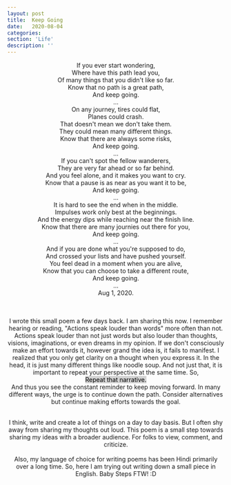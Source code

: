 ```yaml
---
layout: post
title:  Keep Going
date:   2020-08-04
categories:
section: 'Life'
description: ''
---
```

<center>
<div>
If you ever start wondering,
<br>
Where have this path lead you,
<br>
Of many things that you didn't like so far.
<br>
Know that no path is a great path,
<br>
And keep going.
<br>

</div>
...

<div>
On any journey, tires could flat,
<br>
Planes could crash.
<br>
That doesn't mean we don't take them.
<br>
They could mean many different things.
<br>
Know that there are always some risks,
<br>
And keep going.
<br>

</div>
...

<div>
If you can't spot the fellow wanderers,
<br>
They are very far ahead or so far behind.
<br>
And you feel alone, and it makes you want to cry.
<br>
Know that a pause is as near as you want it to be,
<br>
And keep going.
<br>

</div>
...

<div>
It is hard to see the end when in the middle.
<br>
Impulses work only best at the beginnings.
<br>
And the energy dips while reaching near the finish line.
<br>
Know that there are many journies out there for you,
<br>
And keep going.
<br>

</div>
...

<div>
And if you are done what you're supposed to do,
<br>
And crossed your lists and have pushed yourself.
<br>
You feel dead in a moment when you are alive,
<br>
Know that you can choose to take a different route,
<br>
And keep going.
<br>

</div>
...

<div>
Aug 1, 2020.
</div>

<div>
<br>
<br>

I wrote this small poem a few days back. I am sharing this now. I remember hearing or reading, "Actions speak louder than words" more often than not. Actions speak louder than not just words but also louder than thoughts, visions, imaginations, or even dreams in my opinion. If we don't consciously make an effort towards it, however grand the idea is, it fails to manifest.
I realized that you only get clarity on a thought when you express it. In the head, it is just many different things like noodle soup. And not just that, it is important to repeat your perspective at the same time. So,
<br>
<mark style="background-color: lightgrey">
Repeat that narrative.
<br>
</mark>
And thus you see the constant reminder to keep moving forward. In many different
ways, the urge is to continue down the path. Consider
alternatives but continue making efforts towards the goal.
<br>
<br>

I think, write and create a lot of things on a day to day basis. But I often shy
away from sharing my thoughts out loud. This poem is a small step towards sharing my ideas with a broader audience. For
folks to view, comment, and criticize.
<br>
<br>
Also, my language of choice
for
writing poems has been Hindi primarily over a long time. So,
here I am trying out writing down a small piece in English. Baby Steps
FTW!
:D 
